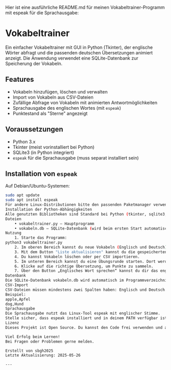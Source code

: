 Hier ist eine ausführliche README.md für meinen Vokabeltrainer-Programm mit espeak für die Sprachausgabe:
# Vokabeltrainer

Ein einfacher Vokabeltrainer mit GUI in Python (Tkinter), der englische Wörter abfragt und die passenden deutschen Übersetzungen animiert anzeigt. Die Anwendung verwendet eine SQLite-Datenbank zur Speicherung der Vokabeln.

## Features

- Vokabeln hinzufügen, löschen und verwalten
- Import von Vokabeln aus CSV-Dateien
- Zufällige Abfrage von Vokabeln mit animierten Antwortmöglichkeiten
- Sprachausgabe des englischen Wortes (mit `espeak`)
- Punktestand als "Sterne" angezeigt

## Voraussetzungen

- Python 3.x
- Tkinter (meist vorinstalliert bei Python)
- SQLite3 (in Python integriert)
- `espeak` für die Sprachausgabe (muss separat installiert sein)

## Installation von `espeak`

Auf Debian/Ubuntu-Systemen:

```bash
sudo apt update
sudo apt install espeak
Für andere Linux-Distributionen bitte den passenden Paketmanager verwenden.
Installation der Python-Abhängigkeiten
Alle genutzten Bibliotheken sind Standard bei Python (tkinter, sqlite3, csv, subprocess), daher keine weiteren Python-Pakete notwendig.
Dateien
    • vokabeltrainer.py – Hauptprogramm
    • vokabeln.db – SQLite-Datenbank (wird beim ersten Start automatisch angelegt)
Nutzung
    1. Starte das Programm:
python3 vokabeltrainer.py
    2. Im oberen Bereich kannst du neue Vokabeln (Englisch und Deutsch) hinzufügen.
    3. Mit dem Button "Liste aktualisieren" kannst du die gespeicherten Vokabeln in der Liste sehen.
    4. Du kannst Vokabeln löschen oder per CSV importieren.
    5. Im unteren Bereich kannst du eine Übungsrunde starten. Dort werden animiert mehrere deutsche Übersetzungen angezeigt.
    6. Klicke auf die richtige Übersetzung, um Punkte zu sammeln.
    7. Über den Button „Englisches Wort sprechen“ kannst du dir das englische Wort per espeak vorlesen lassen.
Datenbank
Die SQLite-Datenbank vokabeln.db wird automatisch im Programmverzeichnis erstellt, falls nicht vorhanden.
CSV-Import
CSV-Dateien müssen mindestens zwei Spalten haben: Englisch und Deutsch.
Beispiel:
apple,Apfel
dog,Hund
Sprachausgabe
Die Sprachausgabe nutzt das Linux-Tool espeak mit englischer Stimme.
Stelle sicher, dass espeak installiert und in deinem PATH verfügbar ist.
Lizenz
Dieses Projekt ist Open Source. Du kannst den Code frei verwenden und anpassen.

Viel Erfolg beim Lernen!
Bei Fragen oder Problemen gerne melden.

Erstellt von sbgh2025
Letzte Aktualisierung: 2025-05-26

---


